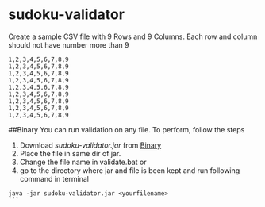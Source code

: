 # sudoku-validator

Create a sample CSV file with 9 Rows and 9 Columns.
Each row and column should not have number more than 9

```
1,2,3,4,5,6,7,8,9
1,2,3,4,5,6,7,8,9
1,2,3,4,5,6,7,8,9
1,2,3,4,5,6,7,8,9
1,2,3,4,5,6,7,8,9
1,2,3,4,5,6,7,8,9
1,2,3,4,5,6,7,8,9
1,2,3,4,5,6,7,8,9
1,2,3,4,5,6,7,8,9
```

##Binary
You can run validation on any file. To perform, follow the steps
1) Download *sudoku-validator.jar* from [Binary](/binary)
2) Place the file in same dir of jar.
3) Change the file name in validate.bat
or
4) go to the directory where jar and file is been kept and run following command in terminal

````
java -jar sudoku-validator.jar <yourfilename>
```

